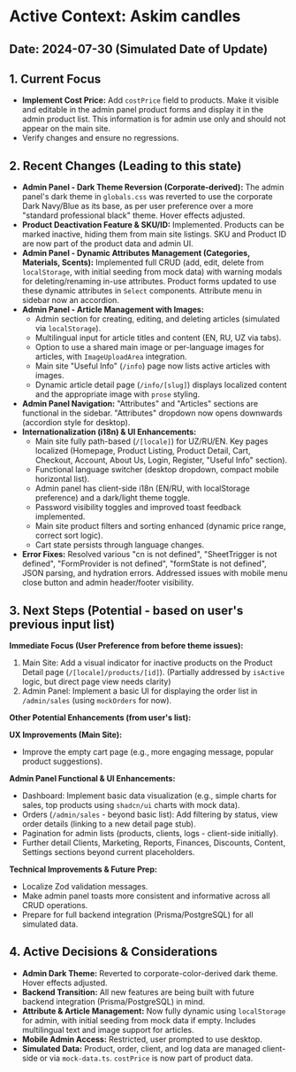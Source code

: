 
# Active Context: Askim candles

## Date: 2024-07-30 (Simulated Date of Update)

## 1. Current Focus
*   **Implement Cost Price:** Add `costPrice` field to products. Make it visible and editable in the admin panel product forms and display it in the admin product list. This information is for admin use only and should not appear on the main site.
*   Verify changes and ensure no regressions.

## 2. Recent Changes (Leading to this state)
*   **Admin Panel - Dark Theme Reversion (Corporate-derived):** The admin panel's dark theme in `globals.css` was reverted to use the corporate Dark Navy/Blue as its base, as per user preference over a more "standard professional black" theme. Hover effects adjusted.
*   **Product Deactivation Feature & SKU/ID:** Implemented. Products can be marked inactive, hiding them from main site listings. SKU and Product ID are now part of the product data and admin UI.
*   **Admin Panel - Dynamic Attributes Management (Categories, Materials, Scents):** Implemented full CRUD (add, edit, delete from `localStorage`, with initial seeding from mock data) with warning modals for deleting/renaming in-use attributes. Product forms updated to use these dynamic attributes in `Select` components. Attribute menu in sidebar now an accordion.
*   **Admin Panel - Article Management with Images:**
    *   Admin section for creating, editing, and deleting articles (simulated via `localStorage`).
    *   Multilingual input for article titles and content (EN, RU, UZ via tabs).
    *   Option to use a shared main image or per-language images for articles, with `ImageUploadArea` integration.
    *   Main site "Useful Info" (`/info`) page now lists active articles with images.
    *   Dynamic article detail page (`/info/[slug]`) displays localized content and the appropriate image with `prose` styling.
*   **Admin Panel Navigation:** "Attributes" and "Articles" sections are functional in the sidebar. "Attributes" dropdown now opens downwards (accordion style for desktop).
*   **Internationalization (i18n) & UI Enhancements:**
    *   Main site fully path-based (`/[locale]`) for UZ/RU/EN. Key pages localized (Homepage, Product Listing, Product Detail, Cart, Checkout, Account, About Us, Login, Register, "Useful Info" section).
    *   Functional language switcher (desktop dropdown, compact mobile horizontal list).
    *   Admin panel has client-side i18n (EN/RU, with localStorage preference) and a dark/light theme toggle.
    *   Password visibility toggles and improved toast feedback implemented.
    *   Main site product filters and sorting enhanced (dynamic price range, correct sort logic).
    *   Cart state persists through language changes.
*   **Error Fixes:** Resolved various "cn is not defined", "SheetTrigger is not defined", "FormProvider is not defined", "formState is not defined", JSON parsing, and hydration errors. Addressed issues with mobile menu close button and admin header/footer visibility.

## 3. Next Steps (Potential - based on user's previous input list)

**Immediate Focus (User Preference from before theme issues):**
1.  Main Site: Add a visual indicator for inactive products on the Product Detail page (`/[locale]/products/[id]`). (Partially addressed by `isActive` logic, but direct page view needs clarity)
2.  Admin Panel: Implement a basic UI for displaying the order list in `/admin/sales` (using `mockOrders` for now).

**Other Potential Enhancements (from user's list):**

**UX Improvements (Main Site):**
*   Improve the empty cart page (e.g., more engaging message, popular product suggestions).

**Admin Panel Functional & UI Enhancements:**
*   Dashboard: Implement basic data visualization (e.g., simple charts for sales, top products using `shadcn/ui` charts with mock data).
*   Orders (`/admin/sales` - beyond basic list): Add filtering by status, view order details (linking to a new detail page stub).
*   Pagination for admin lists (products, clients, logs - client-side initially).
*   Further detail Clients, Marketing, Reports, Finances, Discounts, Content, Settings sections beyond current placeholders.

**Technical Improvements & Future Prep:**
*   Localize Zod validation messages.
*   Make admin panel toasts more consistent and informative across all CRUD operations.
*   Prepare for full backend integration (Prisma/PostgreSQL) for all simulated data.

## 4. Active Decisions & Considerations
*   **Admin Dark Theme:** Reverted to corporate-color-derived dark theme. Hover effects adjusted.
*   **Backend Transition:** All new features are being built with future backend integration (Prisma/PostgreSQL) in mind.
*   **Attribute & Article Management:** Now fully dynamic using `localStorage` for admin, with initial seeding from mock data if empty. Includes multilingual text and image support for articles.
*   **Mobile Admin Access:** Restricted, user prompted to use desktop.
*   **Simulated Data:** Product, order, client, and log data are managed client-side or via `mock-data.ts`. `costPrice` is now part of product data.
